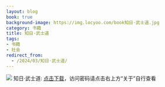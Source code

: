 ```yaml
---
layout: blog
book: true
background-image: https://img.locyoo.com/book知日·武士道.jpg
category: 书籍
title: 知日·武士道
tags:
- 书籍
- 社会
redirect_from:
  - /2024/03/知日·武士道/
---
```

![](https://img.locyoo.com/book知日·武士道.jpg)
知日·武士道: <a name = "ref1" href="https://url18.ctfile.com/f/50983618-1063935869-80cc85?p=3619">点击下载</a>，访问密码请点击右上方“关于”自行查看